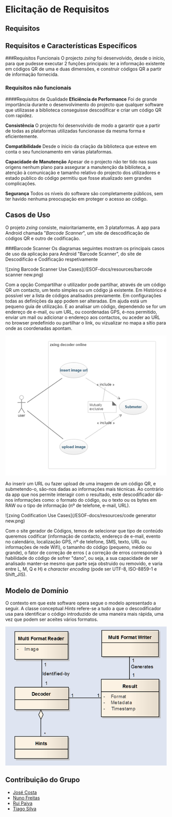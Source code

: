 # Elicitação de Requisitos

## Requisitos



## Requisitos e Características Específicos

###Requisitos Funcionais
O projecto *zxing* foi desenvolvido, desde o início, para que pudesse executar 2 funções principais: ler a informação existente em códigos QR de uma e duas dimensões, e construir códigos QR a partir de informação fornecida. 


### Requisitos não funcionais
####Requisitos de Qualidade
**Eficiência de Performance**
Foi de grande importância durante o desenvolvimento do projecto que qualquer software que utilizasse a biblioteca conseguisse descodificar e criar um código QR com rapidez.

**Consistência**
O projecto foi desenvolvido de modo a garantir que a partir de todas as plataformas utilizadas funcionasse da mesma forma e eficientemente.

**Compatibilidade**
Desde o ínicio da criação da biblioteca que esteve em conta o seu funcionamento em várias plataformas.

**Capacidade de Manutenção**
Apesar de o projecto não ter tido nas suas origens nenhum plano para assegurar a manutenção da biblioteca, a atenção à comunicação e tamanho relativo do projecto dos utilizadores e estado publico do código permitiu que fosse atualizado sem grandes complicações.

**Segurança**
Todos os níveis do software são completamente públicos, sem ter havido nenhuma preocupação em proteger o acesso ao código.

## Casos de Uso

O projeto *zxing* consiste, maioritariamente, em 3 plataformas. A app para Android chamada "*Barcode Scanner*", um site de descodificação de códigos QR e outro de codificação.

###Barcode Scanner
Os diagramas seguintes mostram os principais casos de uso da aplicação para Android "Barcode Scanner", do site de Descodificão e Codificação respetivamente

![zxing Barcode Scanner Use Cases](/ESOF-docs/resources/barcode scanner new.png)


Com a opção Compartilhar o utilizador pode partilhar, através de um código QR um contacto, um texto simples ou um código já existente. Em Histórico é possível ver a lista de códigos analisados previamente. Em configurações todas as definições da app podem ser alteradas. Em ajuda está um pequeno guia de utilização. E ao analisar um código, dependendo se for um endereço de e-mail, ou um URL, ou coordenadas GPS, é-nos permitido, enviar um mail ou adicionar o endereço aos contactos, ou aceder ao URL no browser predefinido ou partilhar o link, ou vizualizar no mapa a sítio para onde as coordenadas apontam.

![zxing Descodification Use Cases](/ESOF-docs/resources/decoder.png)


Ao inserir um URL ou fazer upload de uma imagem de um código QR, e submetendo-o, são-nos dadas ao informações mais técnicas. Ao contrário da app que nos permite interagir com o resultado, este descodificador dá-nos informações como: o formato do código, ou o texto ou os bytes em RAW ou o tipo de informação (nº de telefone, e-mail, URL).

![zxing Codification Use Cases](/ESOF-docs/resources/code generator new.png)

Com o site gerador de Códigos, temos de selecionar que tipo de conteúdo queremos codificar (informação de contacto, endereço de e-mail, evento no calendário, localização GPS, nº de telefone, SMS, texto, URL ou informações de rede Wifi), o tamanho do código (pequeno, médio ou grande), o fator de correção de erros ( a correção de erros corresponde à habilidade do código de sofrer "dano", ou seja, a sua capacidade de ser analisado manter-se mesmo que parte seja obstruido ou removido, e varia entre L, M, Q e H) e *character encoding* (pode ser UTF-8, ISO-8859-1 e Shift_JIS). 

## Modelo de Domínio

O contexto em que este software opera segue o modelo apresentado a seguir. A classe conceptual *Hints* refere-se a tudo a que o descodificador usa para identificar o código introduzido de uma maneira mais rápida, uma vez que podem ser aceites vários formatos.

![zxing Domain Model](/ESOF-docs/resources/domainmodel.png)

## Contribuição do Grupo
* [José Costa](https://github.com/zecst19) 
* [Nuno Freitas](https://github.com/nunofreitas96) 
* [Rui Paiva](https://github.com/ruivop) 
* [Tiago Silva](https://github.com/tadias) 
